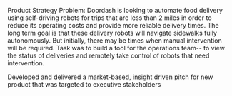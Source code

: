 Product Strategy
Problem:
Doordash is looking to automate food delivery using self-driving robots for trips that are less than 2 miles in order to reduce its operating costs and provide more reliable delivery times. The long term goal is that these delivery robots will navigate sidewalks fully autonomously. But initially, there may be times when manual intervention will be required.
Task was to build a tool for the operations team-- to view the status of deliveries and remotely take control of robots that need intervention.

Developed and delivered a market-based, insight driven pitch for new product that was targeted to executive stakeholders
